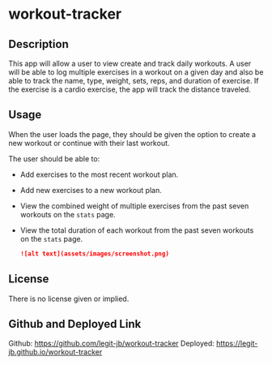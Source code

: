 # workout-tracker

## Description
This app will allow a user to view create and track daily workouts. A user will be able to log multiple exercises in a workout on a given day and also be able to track the name, type, weight, sets, reps, and duration of exercise. If the exercise is a cardio exercise, the app will track the distance traveled.

## Usage
When the user loads the page, they should be given the option to create a new workout or continue with their last workout.

The user should be able to:

  * Add exercises to the most recent workout plan.

  * Add new exercises to a new workout plan.

  * View the combined weight of multiple exercises from the past seven workouts on the `stats` page.

  * View the total duration of each workout from the past seven workouts on the `stats` page.

    ```md
    ![alt text](assets/images/screenshot.png)
    ```

## License
There is no license given or implied.

## Github and Deployed Link
Github: https://github.com/legit-jb/workout-tracker
Deployed: https://legit-jb.github.io/workout-tracker
